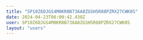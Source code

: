 ```yaml
---
title: "SP10Z6DJGS4M0KR0B736A8ZGSH5R88PZRX27CWK0S"
date: 2024-04-23T06:00:42.438Z
user: SP10Z6DJGS4M0KR0B736A8ZGSH5R88PZRX27CWK0S
layout: "users"
---
```

    